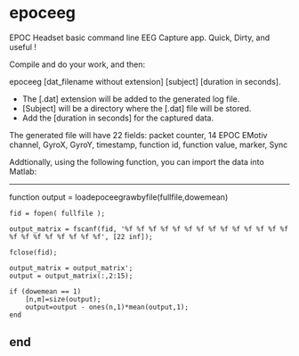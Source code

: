 epoceeg
=======

EPOC Headset basic command line EEG Capture app.  Quick, Dirty, and useful !

Compile and do your work, and then:

  epoceeg [dat_filename without extension] [subject] [duration in seconds].
  
* The [.dat] extension will be added to the generated log file.
* [Subject] will be a directory where the [.dat] file will be stored.
* Add the [duration in seconds] for the captured data.

The generated file will have 22 fields: packet counter, 14 EPOC EMotiv channel, GyroX, GyroY, timestamp, function id, function value, marker, Sync


Addtionally, using the following function, you can import the data into Matlab:

-------------
function output = loadepoceegrawbyfile(fullfile,dowemean)

	fid = fopen( fullfile );

	output_matrix = fscanf(fid, '%f %f %f %f %f %f %f %f %f %f %f %f %f %f %f %f %f %f %f %f %f %f', [22 inf]);

	fclose(fid);

	output_matrix = output_matrix';
	output = output_matrix(:,2:15);

	if (dowemean == 1)
		[n,m]=size(output);
		output=output - ones(n,1)*mean(output,1);
	end

end
------------